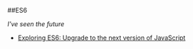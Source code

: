 ##ES6

*I've seen the future*

+ [Exploring ES6: Upgrade to the next version of JavaScript](http://exploringjs.com/es6/)